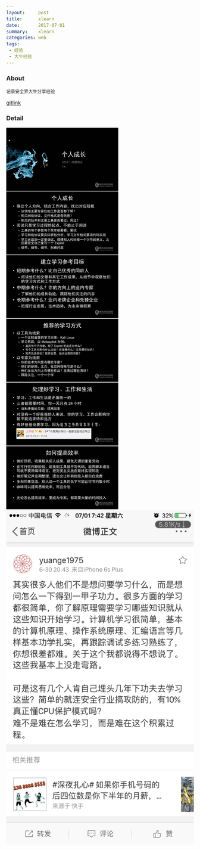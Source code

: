 ```yaml
---
layout:     post
title:      xlearn
date:       2017-07-01
summary:    xlearn
categories: web
tags:
 - 经验
 - 大牛经验
---
```


### About

```
记录安全界大牛分享经验 
```

<a href="https://github.com/3xp10it/xlearn">gitlink</a>

### Detail

<img src="https://raw.githubusercontent.com/3xp10it/xlearn/master/tk%E6%95%99%E4%B8%BB.jpg">
<img src="https://raw.githubusercontent.com/3xp10it/xlearn/master/yuange.png">

